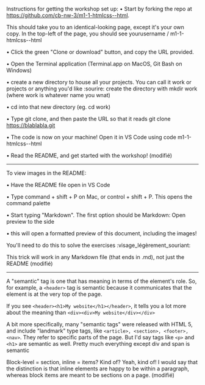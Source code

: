 Instructions for getting the workshop set up:
• Start by forking the repo at https://github.com/cb-nw-3/m1-1-htmlcss--html.

This should take you to an identical-looking page, except it's your own copy. In the top-left of the page, you should see yourusername / m1-1-htmlcss--html

• Click the green "Clone or download" button, and copy the URL provided.

• Open the Terminal application (Terminal.app on MacOS, Git Bash on Windows)

• create a new directory to house all your projects. You can call it work or projects or anything you'd like :sourire: create the directory with mkdir work (where work is whatever name you wnat)

• cd into that new directory (eg. cd work)

• Type git clone, and then paste the URL so that it reads git clone https://blablabla.git

• The code is now on your machine! Open it in VS Code using code m1-1-htmlcss--html

• Read the README, and get started with the workshop! (modifié)

---

To view images in the README:

• Have the README file open in VS Code

• Type command + shift + P on Mac, or control + shift + P. This opens the command palette

• Start typing "Markdown". The first option should be Markdown: Open preview to the side

• this will open a formatted preview of this document, including the images!

You'll need to do this to solve the exercises :visage_légèrement_souriant:

This trick will work in any Markdown file (that ends in .md), not just the README (modifié)

---

A "semantic" tag is one that has meaning in terms of the element's role. So, for example, a `<header>` tag is semantic because it communicates that the element is at the very top of the page.

If you see `<header><h1>My website</h1></header>`, it tells you a lot more about the meaning than `<div><div>My website</div></div>`

A bit more specifically, many "semantic tags" were released with HTML 5, and include "landmark" type tags, like `<article>, <section>, <footer>, <nav>`. They refer to specific parts of the page. But I'd say tags like `<p>` and `<h1>` are semantic as well. Pretty much everything except div and span is semantic

Block-level = section, inline = items? Kind of?
Yeah, kind of! I would say that the distinction is that inline elements are happy to be within a paragraph, whereas block items are meant to be sections on a page. (modifié)
